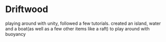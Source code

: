 
# Driftwood

playing around with unity, followed a few tutorials.
created an island, water and a boat(as well as a few other items like a raft) to play around with buoyancy
